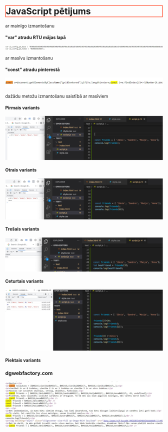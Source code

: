 <!DOCTYPE html>
<html>
<head>

</head>
<body>

<h1 style="border:2px solid Tomato;">JavaScript pētijums</h1>
<p>ar mainīgo izmantošanu</p>
<h4>"var" atradu RTU mājas lapā</h4>
<img src="var.jpg" >

<p>ar masīvu izmantošanu</p>
<h4>"const" atradu pinterestā</h4>
<img src="const.jpg">

<p>dažādu metožu izmantošanu saistībā ar masīviem</p>
<h4>Pirmais variants </h4>
<img src="pirma.jpg">

<h4>Otrais variants </h4>
<img src="otrais.jpg">

<h4>Trešais variants </h4>
<img src="tresa.jpg">

<h4>Ceturtais variants </h4>
<img src="ceturta.jpg">

<h4>Piektais variants </h4>
<h3>dgwebfactory.com</h3>
<img src="piektais.jpg">
</body>
</html>